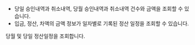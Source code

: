 - 당일 승인내역과 취소내역, 당월 승인내역과 취소내역 건수와 금액을 조회할 수 있습니다.
- 입금, 정산, 차액의 금액 정보가 일자별로 기록된 정산 일정을 조회할 수 있습니다.

당월 및 당일 정산일정을 조회합니다.